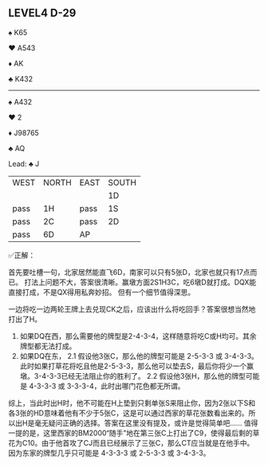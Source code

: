 ## LEVEL4 D-29

:spades: K65

:hearts: A543

:diamonds: AK

:clubs: K432

---

:spades: A432

:hearts: 2

:diamonds: J98765

:clubs: AQ

Lead: :clubs: J

<table>
    <tr><td>WEST</td> <td>NORTH</td> <td>EAST</td> <td>SOUTH</td></tr>
    <tr><td></td> <td></td> <td></td> <td>1D</td></tr>
    <tr><td>pass</td> <td>1H</td> <td>pass</td> <td>1S</td></tr>
    <tr><td>pass</td> <td>2C</td> <td>pass</td> <td>2D</td></tr>
    <tr><td>pass</td> <td>6D</td> <td>AP</td> <td></td></tr>
</table>

✅正解：

首先要吐槽一句，北家居然能直飞6D，南家可以只有5张D，北家也就只有17点而已。
打法上问题不大，答案很清晰。赢墩方面2S1H3C，吃6墩D就打成。DQX能直接打成，不是QX得用私奔妙招。
但有一个细节值得深思。

一边将吃一边两轮王牌上去兑现CK之后，应该出什么将吃回手？答案很想当然地打出了H。

1. 如果DQ在西，那么需要他的牌型是2-4-3-4，这样随意将吃C或H均可。其余牌型都无法打成。
2. 如果DQ在东，
   2.1 假设他3张C，那么他的牌型可能是 2-5-3-3 或 3-4-3-3。此时如果打草花将吃且他是2-5-3-3，那么他可以垫去S，最后你将少一个赢墩。3-4-3-3已经无法阻止你的胜利了。
   2.2 假设他3张H，那么他的牌型可能是 4-3-3-3 或 3-3-3-4，此时出哪门花色都无所谓。
 
综上，当此时出H时，他不可能在H上垫到只剩单张S来阻止你，因为2张以下S和各3张的HD意味着他有不少于5张C，这是可以通过西家的草花张数看出来的。所以出H是毫无疑问正确的选择。答案在这里没有提及，或许是觉得简单吧……
值得一提的是，这里西家的BM2000“随手”地在第三张C上打出了C9，使得最后剩的草花为C10。由于他首攻了CJ而且已经展示了三张C，那么CT应当就是在他手中。因为东家的牌型几乎只可能是 4-3-3-3 或 2-5-3-3 或 3-4-3-3。
